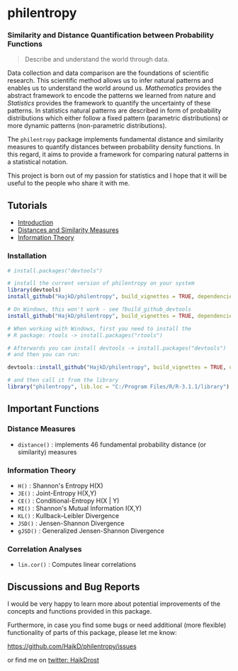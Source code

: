 philentropy
===========

### Similarity and Distance Quantification between Probability Functions

> Describe and understand the world through data.

Data collection and data comparison are the foundations of scientific research.
This scientific method allows us to infer natural patterns and enables us to
understand the world around us. _Mathematics_ provides the abstract framework to encode the patterns we learned from nature and _Statistics_ provides the
framework to quantify the uncertainty of these patterns. In statistics natural patterns
are described in form of probability distributions which either follow a fixed pattern (parametric distributions) or more dynamic patterns (non-parametric distributions).

The `philentropy` package implements fundamental distance and similarity measures to quantify distances between probability density functions. In this regard, it aims to provide a framework for comparing
natural patterns in a statistical notation.  

This project is born out of my passion for statistics and I hope that it will be useful to
the people who share it with me.


## Tutorials 

 - [Introduction](https://github.com/HajkD/philentropy/blob/master/vignettes/Introduction.Rmd)
 - [Distances and Similarity Measures](https://github.com/HajkD/philentropy/blob/master/vignettes/Distances.Rmd)
 - [Information Theory](https://github.com/HajkD/philentropy/blob/master/vignettes/Information_Theory.Rmd)
 
 
### Installation

```r
# install.packages("devtools")

# install the current version of philentropy on your system
library(devtools)
install_github("HajkD/philentropy", build_vignettes = TRUE, dependencies = TRUE)

# On Windows, this won't work - see ?build_github_devtools
install_github("HajkD/philentropy", build_vignettes = TRUE, dependencies = TRUE)

# When working with Windows, first you need to install the
# R package: rtools -> install.packages("rtools")

# Afterwards you can install devtools -> install.packages("devtools")
# and then you can run:

devtools::install_github("HajkD/philentropy", build_vignettes = TRUE, dependencies = TRUE)

# and then call it from the library
library("philentropy", lib.loc = "C:/Program Files/R/R-3.1.1/library")

```

## Important Functions

### Distance Measures
* `distance()` : implements 46 fundamental probability distance (or similarity) measures

### Information Theory

* `H()` : Shannon's Entropy H(X)
* `JE()` : Joint-Entropy H(X,Y)
* `CE()` : Conditional-Entropy H(X | Y)
* `MI()` : Shannon's Mutual Information I(X,Y)
* `KL()` : Kullback–Leibler Divergence
* `JSD()` : Jensen-Shannon Divergence
* `gJSD()` : Generalized Jensen-Shannon Divergence

### Correlation Analyses

* `lin.cor()` : Computes linear correlations 

## Discussions and Bug Reports

I would be very happy to learn more about potential improvements of the concepts and functions
provided in this package.

Furthermore, in case you find some bugs or need additional (more flexible) functionality of parts
of this package, please let me know:

https://github.com/HajkD/philentropy/issues

or find me on [twitter: HajkDrost](https://twitter.com/hajkdrost) 



